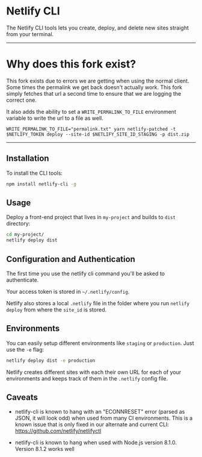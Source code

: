 # Netlify CLI

The Netlify CLI tools lets you create, deploy, and delete new sites straight from your terminal.

---

# Why does this fork exist?

This fork exists due to errors we are getting when using the normal client. Some times the permalink
we get back doesn't actually work. This fork simply fetches that url a second time to ensure that
we are logging the correct one.

It also adds the ability to set a `WRITE_PERMALINK_TO_FILE` environment variable to write the url
to a file as well.

```
WRITE_PERMALINK_TO_FILE="permalink.txt" yarn netlify-patched -t $NETLIFY_TOKEN deploy --site-id $NETLIFY_SITE_ID_STAGING -p dist.zip
```

---

## Installation

To install the CLI tools:

```bash
npm install netlify-cli -g
```

## Usage

Deploy a front-end project that lives in `my-project` and builds to `dist` directory:

```bash
cd my-project/
netlify deploy dist
```

## Configuration and Authentication

The first time you use the netlify cli command you'll be asked to authenticate.

Your access token is stored in `~/.netlify/config`.

Netlify also stores a local `.netlify` file in the folder where you run `netlify deploy` from where the `site_id` is stored.

## Environments

You can easily setup different environments like `staging` or `production`. Just use the `-e` flag:

```bash
netlify deploy dist -e production
```

Netlify creates different sites with each their own URL for each of your environments and keeps track of them in the `.netlify` config file.

## Caveats

- netlify-cli is known to hang with an "ECONNRESET" error (parsed as JSON, it will look odd) when used from many CI environments.  This is a known issue that is only fixed in our alternate and current CLI:  https://github.com/netlify/netlifyctl

- netlify-cli is known to hang when used with Node.js version 8.1.0.  Version 8.1.2 works well
